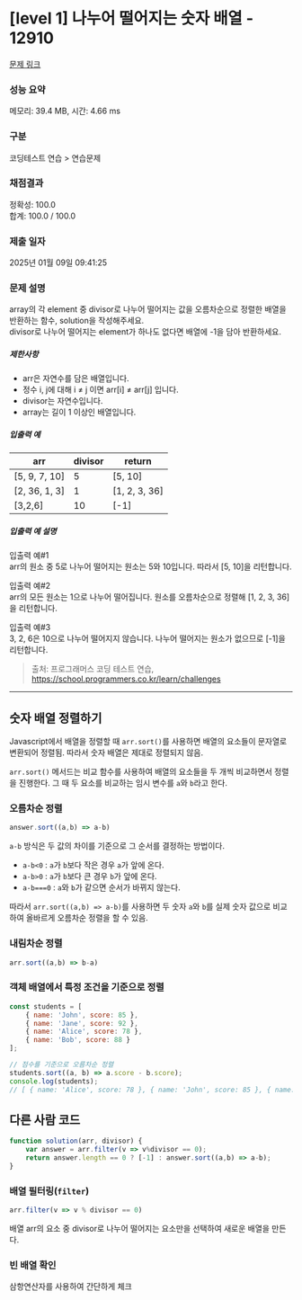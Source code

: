 # [level 1] 나누어 떨어지는 숫자 배열 - 12910 

[문제 링크](https://school.programmers.co.kr/learn/courses/30/lessons/12910) 

### 성능 요약

메모리: 39.4 MB, 시간: 4.66 ms

### 구분

코딩테스트 연습 > 연습문제

### 채점결과

정확성: 100.0<br/>합계: 100.0 / 100.0

### 제출 일자

2025년 01월 09일 09:41:25

### 문제 설명

<p>array의 각 element 중 divisor로 나누어 떨어지는 값을 오름차순으로 정렬한 배열을 반환하는 함수, solution을 작성해주세요.<br>
divisor로 나누어 떨어지는 element가 하나도 없다면 배열에 -1을 담아 반환하세요. </p>

<h5>제한사항</h5>

<ul>
<li>arr은 자연수를 담은 배열입니다.</li>
<li>정수 i, j에 대해 i ≠ j 이면 arr[i] ≠ arr[j] 입니다.</li>
<li>divisor는 자연수입니다.</li>
<li>array는 길이 1 이상인 배열입니다.</li>
</ul>

<h5>입출력 예</h5>
<table class="table">
        <thead><tr>
<th>arr</th>
<th>divisor</th>
<th>return</th>
</tr>
</thead>
        <tbody><tr>
<td>[5, 9, 7, 10]</td>
<td>5</td>
<td>[5, 10]</td>
</tr>
<tr>
<td>[2, 36, 1, 3]</td>
<td>1</td>
<td>[1, 2, 3, 36]</td>
</tr>
<tr>
<td>[3,2,6]</td>
<td>10</td>
<td>[-1]</td>
</tr>
</tbody>
      </table>
<h5>입출력 예 설명</h5>

<p>입출력 예#1<br>
arr의 원소 중 5로 나누어 떨어지는 원소는 5와 10입니다. 따라서 [5, 10]을 리턴합니다.</p>

<p>입출력 예#2<br>
arr의 모든 원소는 1으로 나누어 떨어집니다. 원소를 오름차순으로 정렬해 [1, 2, 3, 36]을 리턴합니다.</p>

<p>입출력 예#3<br>
3, 2, 6은 10으로 나누어 떨어지지 않습니다. 나누어 떨어지는 원소가 없으므로 [-1]을 리턴합니다.</p>


> 출처: 프로그래머스 코딩 테스트 연습, https://school.programmers.co.kr/learn/challenges

---

## 숫자 배열 정렬하기

Javascript에서 배열을 정렬할 때 `arr.sort()`를 사용하면 배열의 요소들이 문자열로 변환되어 정렬됨. 따라서 숫자 배열은 제대로 정렬되지 않음.

`arr.sort()` 메서드는 비교 함수를 사용하여 배열의 요소들을 두 개씩 비교하면서 정렬을 진행한다.
그 때 두 요소를 비교하는 임시 변수를 `a`와 `b`라고 한다.

### 오름차순 정렬

```js
answer.sort((a,b) => a-b)
```

`a-b` 방식은 두 값의 차이를 기준으로 그 순서를 결정하는 방법이다.
- `a-b<0` : `a`가 `b`보다 작은 경우 `a`가 앞에 온다.
- `a-b>0` : `a`가 `b`보다 큰 경우 `b`가 앞에 온다.
- `a-b===0` : `a`와 `b`가 같으면 순서가 바뀌지 않는다.

따라서 `arr.sort((a,b) => a-b)`를 사용하면 두 숫자 `a`와 `b`를 실제 숫자 값으로 비교하여 올바르게 오름차순 정렬을 할 수 있음.


### 내림차순 정렬
```js
arr.sort((a,b) => b-a)
```

### 객체 배열에서 특정 조건을 기준으로 정렬
```js
const students = [
    { name: 'John', score: 85 },
    { name: 'Jane', score: 92 },
    { name: 'Alice', score: 78 },
    { name: 'Bob', score: 88 }
];

// 점수를 기준으로 오름차순 정렬
students.sort((a, b) => a.score - b.score);
console.log(students);  
// [ { name: 'Alice', score: 78 }, { name: 'John', score: 85 }, { name: 'Bob', score: 88 }, { name: 'Jane', score: 92 }]
```

## 다른 사람 코드

```js
function solution(arr, divisor) {
    var answer = arr.filter(v => v%divisor == 0);
    return answer.length == 0 ? [-1] : answer.sort((a,b) => a-b);
}
```
### 배열 필터링(`filter`)
```js
arr.filter(v => v % divisor == 0)
```
배열 arr의 요소 중 divisor로 나누어 떨어지는 요소만을 선택하여 새로운 배열을 만든다.

### 빈 배열 확인
삼항연산자를 사용하여 간단하게 체크

